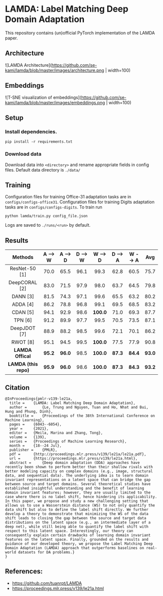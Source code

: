 # LAMDA: Label Matching Deep Domain Adaptation
This repository contains (un)official PyTorch implementation of the LAMDA paper.

## Architecture
![LAMDA Architecture](https://github.com/se-kami/lamda/blob/master/images/architecture.png | width=100)

## Embeddings
![T-SNE visualization of embeddings](https://github.com/se-kami/lamda/blob/master/images/embeddings.png | width=100)

## Setup
### Install dependencies.
```shell
pip install -r requirements.txt
```
### Download data
Download data into `<directory>` and rename appropriate fields in config files.
Default data directory is `./data/`

## Training
Configuration files for training Office-31 adaptation tasks are in `configs/configs-office31`.
Configuration files for training Digits adaptation tasks are in `configs/configs-digits`.
To train run
```shell
python lamda/train.py config_file.json
```

Logs are saved to `./runs/<run>` by default.

## Results
| Methods               | **A** --> **W** | **A** --> **D** | **D** --> **W** | **W** --> **D** | **D** --> **A** | **W** --> **A** |   Avg    |
| :-----------:         | :-------------: | :-------------: | :-------------: | :-------------: | :-------------: | :-------------: | :------: |
| ResNet-50 [1]         |      70.0       |      65.5       |      96.1       |      99.3       |      62.8       |      60.5       |   75.7   |
| DeepCORAL [2]         |      83.0       |      71.5       |      97.9       |      98.0       |      63.7       |      64.5       |   79.8   |
| DANN [3]              |      81.5       |      74.3       |      97.1       |      99.6       |      65.5       |      63.2       |   80.2   |
| ADDA [4]              |      86.2       |      78.8       |      96.8       |      99.1       |      69.5       |      68.5       |   83.2   |
| CDAN [5]              |      94.1       |      92.9       |      98.6       |    **100.0**    |      71.0       |      69.3       |   87.7   |
| TPN [6]               |      91.2       |      89.9       |      97.7       |      99.5       |      70.5       |      73.5       |   87.1   |
| DeepJDOT [7]          |      88.9       |      88.2       |      98.5       |      99.6       |      72.1       |      70.1       |   86.2   |
| RWOT [8]              |      95.1       |      94.5       |      99.5       |    **100.0**    |      77.5       |      77.9       |   90.8   |
| **LAMDA Offical**     |    **95.2**     |    **96.0**     |      98.5       |    **100.0**    |    **87.3**     |    **84.4**     | **93.0** |
| **LAMDA (this repo)** |    **95.9**     |    **96.0**     |      98.6       |    **100.0**    |    **87.3**     |    **84.3**     | **93.2** |

## Citation

```
@InProceedings{pmlr-v139-le21a,
  title = 	 {LAMDA: Label Matching Deep Domain Adaptation},
  author =       {Le, Trung and Nguyen, Tuan and Ho, Nhat and Bui, Hung and Phung, Dinh},
  booktitle = 	 {Proceedings of the 38th International Conference on Machine Learning},
  pages = 	 {6043--6054},
  year = 	 {2021},
  editor = 	 {Meila, Marina and Zhang, Tong},
  volume = 	 {139},
  series = 	 {Proceedings of Machine Learning Research},
  month = 	 {18--24 Jul},
  publisher =    {PMLR},
  pdf = 	 {http://proceedings.mlr.press/v139/le21a/le21a.pdf},
  url = 	 {https://proceedings.mlr.press/v139/le21a.html},
  abstract = 	 {Deep domain adaptation (DDA) approaches have recently been shown to perform better than their shallow rivals with better modeling capacity on complex domains (e.g., image, structural data, and sequential data). The underlying idea is to learn domain invariant representations on a latent space that can bridge the gap between source and target domains. Several theoretical studies have established insightful understanding and the benefit of learning domain invariant features; however, they are usually limited to the case where there is no label shift, hence hindering its applicability. In this paper, we propose and study a new challenging setting that allows us to use a Wasserstein distance (WS) to not only quantify the data shift but also to define the label shift directly. We further develop a theory to demonstrate that minimizing the WS of the data shift leads to closing the gap between the source and target data distributions on the latent space (e.g., an intermediate layer of a deep net), while still being able to quantify the label shift with respect to this latent space. Interestingly, our theory can consequently explain certain drawbacks of learning domain invariant features on the latent space. Finally, grounded on the results and guidance of our developed theory, we propose the Label Matching Deep Domain Adaptation (LAMDA) approach that outperforms baselines on real-world datasets for DA problems.}
}
```

## References:
- https://github.com/tuanrpt/LAMDA
- https://proceedings.mlr.press/v139/le21a.html
